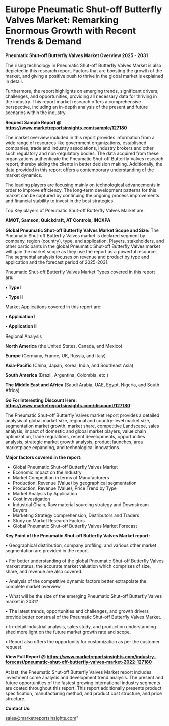  # Europe Pneumatic Shut-off Butterfly Valves Market: Remarking Enormous Growth with Recent Trends & Demand

<Strong> Pneumatic Shut-off Butterfly Valves Market Overview 2025 - 2031</strong>

The rising technology in Pneumatic Shut-off Butterfly Valves Market is also depicted in this research report. Factors that are boosting the growth of the market, and giving a positive push to thrive in the global market is explained in detail.

Furthermore, the report highlights on emerging trends, significant drivers, challenges, and opportunities, providing all necessary data for thriving in the industry. This report market research offers a comprehensive perspective, including an in-depth analysis of the present and future scenarios within the industry.

<strong>Request Sample Report @ <a href=https://www.marketreportsinsights.com/sample/127180>https://www.marketreportsinsights.com/sample/127180</a></strong>

The market overview included in this report provides information from a wide range of resources like government organizations, established companies, trade and industry associations, industry brokers and other such regulatory and non-regulatory bodies. The data acquired from these organizations authenticate the Pneumatic Shut-off Butterfly Valves research report, thereby aiding the clients in better decision making. Additionally, the data provided in this report offers a contemporary understanding of the market dynamics.

The leading players are focusing mainly on technological advancements in order to improve efficiency. The long-term development patterns for this market can be captured by continuing the ongoing process improvements and financial stability to invest in the best strategies.

Top Key players of Pneumatic Shut-off Butterfly Valves Market are:

<strong>AMOT, Samson, Quickdraft, AT Controls, INOXPA</strong>

<strong><b>Global Pneumatic Shut-off Butterfly Valves Market Scope and Size:</b></strong>
The Pneumatic Shut-off Butterfly Valves market is declared segment by company, region (country), type, and application. Players, stakeholders, and other participants in the global Pneumatic Shut-off Butterfly Valves market will gain the market scope as they use the report as a powerful resource. The segmental analysis focuses on revenue and product by type and application and the forecast period of 2025-2031.

Pneumatic Shut-off Butterfly Valves Market Types covered in this report are:

<strong>• Type I

• Type II</strong>

Market Applications covered in this report are:

<strong>• Application I

• Application II</strong> 

Regional Analysis

<strong>North America</strong> (the United States, Canada, and Mexico)

<strong>Europe</strong> (Germany, France, UK, Russia, and Italy)

<strong>Asia-Pacific</strong> (China, Japan, Korea, India, and Southeast Asia)

<strong>South America</strong> (Brazil, Argentina, Colombia, etc.)

<strong>The Middle East and Africa</strong> (Saudi Arabia, UAE, Egypt, Nigeria, and South Africa)

<strong>Go For Interesting Discount Here: <a href=https://www.marketreportsinsights.com/discount/127180>https://www.marketreportsinsights.com/discount/127180</a></strong>

The Pneumatic Shut-off Butterfly Valves market report provides a detailed analysis of global market size, regional and country-level market size, segmentation market growth, market share, competitive Landscape, sales analysis, impact of domestic and global market players, value chain optimization, trade regulations, recent developments, opportunities analysis, strategic market growth analysis, product launches, area marketplace expanding, and technological innovations.

<strong><b>Major factors covered in the report:</b></strong>
<ul>
  <li>Global Pneumatic Shut-off Butterfly Valves Market </li>
  <li>Economic Impact on the Industry</li>
  <li>Market Competition in terms of Manufacturers</li>
  <li>Production, Revenue (Value) by geographical segmentation</li>
  <li>Production, Revenue (Value), Price Trend by Type</li>
  <li>Market Analysis by Application</li>
  <li>Cost Investigation</li>
  <li>Industrial Chain, Raw material sourcing strategy and Downstream Buyers</li>
  <li>Marketing Strategy comprehension, Distributors and Traders</li>
  <li>Study on Market Research Factors</li>
  <li>Global Pneumatic Shut-off Butterfly Valves Market Forecast</li>
</ul>

<strong><b>Key Point of the Pneumatic Shut-off Butterfly Valves Market report:</b></strong>

• Geographical distribution, company profiling, and various other market segmentation are provided in the report.

• For better understanding of the global Pneumatic Shut-off Butterfly Valves market status, the accurate market valuation which comprises of size, share, and revenue are also covered.

• Analysis of the competitive dynamic factors better extrapolate the complete market overview

• What will be the size of the emerging Pneumatic Shut-off Butterfly Valves market in 2031?

• The latest trends, opportunities and challenges, and growth drivers provide better construal of the Pneumatic Shut-off Butterfly Valves Market.

• In-detail industrial analysis, sales study, and production understanding shed more light on the future market growth rate and scope.

• Report also offers the opportunity for customization as per the customer request.

<strong><b>View Full Report @ <a href=https://www.marketreportsinsights.com/industry-forecast/pneumatic-shut-off-butterfly-valves-market-2022-127180>https://www.marketreportsinsights.com/industry-forecast/pneumatic-shut-off-butterfly-valves-market-2022-127180</a></b></strong>


At last, the Pneumatic Shut-off Butterfly Valves Market report includes investment come analysis and development trend analysis. The present and future opportunities of the fastest growing international industry segments are coated throughout this report. This report additionally presents product specification, manufacturing method, and product cost structure, and price structure.

<strong>Contact Us:</strong>

sales@marketreportsinsights.com"
